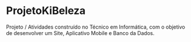 # ProjetoKiBeleza
Projeto / Atividades construído no Técnico em Informática, com o objetivo de desenvolver um Site, Aplicativo Mobile e Banco da Dados.

